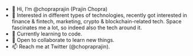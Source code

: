 - 👋 Hi, I’m @chopraprajin (Prajin Chopra)
- 👀 Interested in different types of technologies, recently got interested in finance & fintech, marketing, crypto & blockchain-related tech. Space fascinates me a lot, so indeed also the tech around it.
- 🌱 Currently learning to code.
- 💞️ Open to collaborate to learn new things.
- 📫 Reach me at Twitter (@chopraprajin).

<!---
chopraprajin/chopraprajin is a ✨ special ✨ repository because its `README.md` (this file) appears on your GitHub profile.
You can click the Preview link to take a look at your changes.
--->

